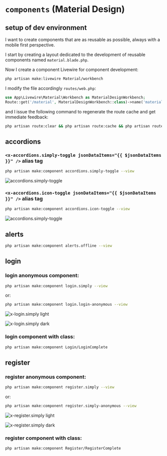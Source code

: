 # `components` (Material Design)

## setup of dev environment

I want to create components that are as reusable as possible, always with a mobile first perspective.

I start by creating a layout dedicated to the development of reusable components named `material.blade.php`.

Now I create a component Livewire for component development:

```bash
php artisan make:livewire Material/workbench
```

I modify the file accordingly `routes/web.php`:

```php
use App\Livewire\Material\Workbench as MaterialDesignWorkbench;
Route::get('/material', MaterialDesignWorkbench::class)->name('material');
```

and I issue the following command to regenerate the route cache and get immediate feedback:

```bash
php artisan route:clear && php artisan route:cache && php artisan route:list | grep "material"
```

## accordions

### `<x-accordions.simply-toggle jsonDataItems="{{ $jsonDataItems }}" />` alias tag

```bash
php artisan make:component accordions.simply-toggle --view
```

![accordions.simply-toggle](./screenshots/components/screenshot_x-accordions.simply-toggle_thesis.png)

### `<x-accordions.icon-toggle jsonDataItems="{{ $jsonDataItems }}" />` alias tag

```bash
php artisan make:component accordions.icon-toggle --view
```

![accordions.simply-toggle](./screenshots/components/screenshot_x-accordions.icon-toggle_thesis.png)

## alerts

```bash
php artisan make:component alerts.offline --view
```

## login

### login anonymous component:

```bash
php artisan make:component login.simply --view
```

or:

```bash
php artisan make:component login.login-anonymous --view
```

![x-login.simply light](./screenshots/components/screenshot_x-login_simply_light.png)

![x-login.simply dark](./screenshots/components/screenshot_x-login_simply_dark.png)

### login component with class:

```bash
php artisan make:component Login/LoginComplete
```

## register

### register anonymous component:

```bash
php artisan make:component register.simply --view
```

or:

```bash
php artisan make:component register.simply-anonymous --view
```

![x-register.simply light](./screenshots/components/screenshot_x-register_simply_light.png)

![x-register.simply dark](./screenshots/components/screenshot_x-register_simply_dark.png)

### register component with class:

```bash
php artisan make:component Register/RegisterComplete
```
